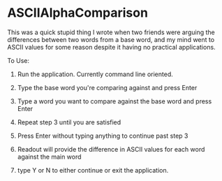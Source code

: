 # ASCIIAlphaComparison
This was a quick stupid thing I wrote when two friends were arguing the differences between two words from a base word, and my mind went to ASCII values for some reason despite it having no practical applications.

To Use:

1) Run the application. Currently command line oriented.

2) Type the base word you're comparing against and press Enter

3) Type a word you want to compare against the base word and press Enter

4) Repeat step 3 until you are satisfied

5) Press Enter without typing anything to continue past step 3

6) Readout will provide the difference in ASCII values for each word against the main word

7) type Y or N to either continue or exit the application.

